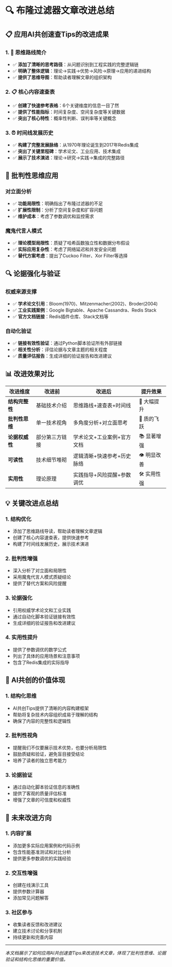 # 🔍 **布隆过滤器文章改进总结**

## 📋 **应用AI共创速查Tips的改进成果**

### **1. 🧭 思维路线简介**
- ✅ **添加了清晰的思考路径**：从问题识别到工程实践的完整逻辑链
- ✅ **明确了整体逻辑**：理论→实践→优势→风险→原理→应用的递进结构
- ✅ **提供了思维导图**：帮助读者理解文章的组织架构

### **2. 📋 核心内容速查表**
- ✅ **创建了快速参考表格**：6个关键维度的信息一目了然
- ✅ **提供了性能指标**：时间复杂度、空间复杂度等关键数据
- ✅ **突出了核心特性**：概率性判断、误判率等关键概念

### **3. ⏰ 时间线发展历史**
- ✅ **构建了完整发展脉络**：从1970年理论诞生到2017年Redis集成
- ✅ **突出了关键里程碑**：学术论文、工业应用、技术集成
- ✅ **展示了技术演进**：理论→研究→实践→集成的完整路径

## 🚨 **批判性思维应用**

### **对立面分析**
- ✅ **功能局限性**：明确指出了布隆过滤器的不足
- ✅ **扩展性限制**：分析了空间复杂度和扩容问题
- ✅ **维护成本**：考虑了参数调优和监控需求

### **魔鬼代言人模式**
- ✅ **理论模型局限性**：质疑了哈希函数独立性和数据分布假设
- ✅ **实际应用复杂性**：考虑了网络延迟和并发安全问题
- ✅ **替代方案考虑**：提出了Cuckoo Filter、Xor Filter等选择

## 🔍 **论据强化与验证**

### **权威来源支撑**
- ✅ **学术论文引用**：Bloom(1970)、Mitzenmacher(2002)、Broder(2004)
- ✅ **工业实践案例**：Google Bigtable、Apache Cassandra、Redis Stack
- ✅ **官方文档链接**：Redis插件仓库、Stack文档等

### **自动化验证**
- ✅ **链接有效性验证**：通过Python脚本验证所有外部链接
- ✅ **相关性分析**：评估论据与文章主题的相关程度
- ✅ **质量评估报告**：生成详细的验证报告和改进建议

## 📊 **改进效果对比**

| 改进维度 | 改进前 | 改进后 | 提升效果 |
|----------|--------|--------|----------|
| **结构完整性** | 基础技术介绍 | 思维路线+速查表+时间线 | 🚀 大幅提升 |
| **批判性思维** | 单一技术视角 | 多角度分析+对立面思考 | 🎯 质的飞跃 |
| **论据权威性** | 部分第三方链接 | 学术论文+工业案例+官方文档 | 📚 显著增强 |
| **可读性** | 技术细节堆砌 | 逻辑清晰+快速参考+历史脉络 | 👁️ 明显改善 |
| **实用性** | 理论原理 | 实践指导+风险提醒+参数调优 | 🛠️ 实用性强 |

## 💡 **关键改进点总结**

### **1. 结构优化**
- 添加了思维路线导读，帮助读者理解文章逻辑
- 创建了核心内容速查表，提供快速参考
- 构建了时间线发展历史，展示技术演进

### **2. 批判性增强**
- 深入分析了对立面和局限性
- 采用魔鬼代言人模式质疑结论
- 提供了替代方案和风险提醒

### **3. 论据强化**
- 引用权威学术论文和工业实践
- 通过自动化脚本验证链接有效性
- 生成详细的验证报告和改进建议

### **4. 实用性提升**
- 提供了参数调优的数学公式
- 列出了具体的应用场景和注意事项
- 包含了Redis集成的实际指导

## 🎯 **AI共创的价值体现**

### **1. 结构化思维**
- AI共创Tips提供了清晰的内容构建框架
- 帮助将复杂技术内容组织成易于理解的结构
- 确保了内容的完整性和逻辑性

### **2. 批判性视角**
- 提醒我们不仅要展示技术优势，也要分析局限性
- 鼓励质疑和验证，避免盲目接受结论
- 培养了读者的独立思考能力

### **3. 论据验证**
- 通过自动化脚本验证信息的准确性
- 提供了客观的质量评估标准
- 增强了文章的可信度和权威性

## 🔮 **未来改进方向**

### **1. 内容扩展**
- 添加更多实际应用案例和代码示例
- 包含性能基准测试和对比分析
- 提供更多参数调优的实践经验

### **2. 交互性增强**
- 创建在线演示工具
- 提供参数计算器
- 添加常见问题解答

### **3. 社区参与**
- 收集读者反馈和改进建议
- 建立技术讨论和分享机制
- 持续更新和完善内容

---

*本文档展示了如何应用AI共创速查Tips来改进技术文章，体现了批判性思维、论据验证和结构化思维的重要价值。*
